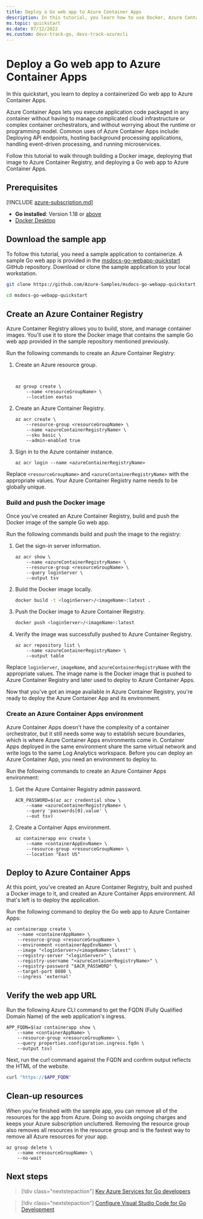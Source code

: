 ```yaml
---
title: Deploy a Go web app to Azure Container Apps
description: In this tutorial, you learn how to use Docker, Azure Container Registry, and Azure Container Apps to deploy a Go web app to Azure.
ms.topic: quickstart
ms.date: 07/12/2022
ms.custom: devx-track-go, devx-track-azurecli
---
```


# Deploy a Go web app to Azure Container Apps

In this quickstart, you learn to deploy a containerized Go web app to Azure Container Apps.

Azure Container Apps lets you execute application code packaged in any container without having to manage complicated cloud infrastructure or complex container orchestrators, and without worrying about the runtime or programming model. Common uses of Azure Container Apps include: Deploying API endpoints, hosting background processing applications, handling event-driven processing, and running microservices.

Follow this tutorial to walk through building a Docker image, deploying that image to Azure Container Registry, and deploying a Go web app to Azure Container Apps.

## Prerequisites

[!INCLUDE [azure-subscription.md](includes/azure-subscription.md)]

- **Go installed**: Version 1.18 or [above](https://go.dev/dl/)
- [Docker Desktop](https://www.docker.com/products/docker-desktop/)

## Download the sample app

To follow this tutorial, you need a sample application to containerize. A sample Go web app is provided in the [msdocs-go-webapp-quickstart](https://github.com/Azure-Samples/msdocs-go-webapp-quickstart) GitHub repository. Download or clone the sample application to your local workstation.

```bash
git clone https://github.com/Azure-Samples/msdocs-go-webapp-quickstart.git

cd msdocs-go-webapp-quickstart
```

## Create an Azure Container Registry

Azure Container Registry allows you to build, store, and manage container images. You'll use it to store the Docker image that contains the sample Go web app provided in the sample repository mentioned previously.

Run the following commands to create an Azure Container Registry:

1. Create an Azure resource group.

    ```azurecli
    
    
    az group create \
        --name <resourceGroupName> \
        --location eastus
    ```

1. Create an Azure Container Registry.

    ```azurecli
    az acr create \
        --resource-group <resourceGroupName> \
        --name <azureContainerRegistryName> \
        --sku basic \
        --admin-enabled true
    ```

1. Sign in to the Azure container instance.

    ```azurecli
    az acr login --name <azureContainerRegistryName>  
    ```

Replace `<resourceGroupName>` and `<azureContainerRegistryName>` with the appropriate values. Your Azure Container Registry name needs to be globally unique.

### Build and push the Docker image

Once you've created an Azure Container Registry, build and push the Docker image of the sample Go web app.

Run the following commands build and push the image to the registry:

1. Get the sign-in server information.

    ```azurecli
    az acr show \
        --name <azureContainerRegistryName> \
        --resource-group <resourceGroupName> \
        --query loginServer \
        --output tsv  
    ```

1. Build the Docker image locally.

    ```bash
    docker build -t <loginServer>/<imageName>:latest .
    ```

1. Push the Docker image to Azure Container Registry.

    ```bash
    docker push <loginServer>/<imageName>:latest
    ```

1. Verify the image was successfully pushed to Azure Container Registry.

    ```azurecli
    az acr repository list \
        --name <azureContainerRegistryName> \
        --output table
    ```

Replace `loginServer`, `imageName`, and `azureContainerRegistryName` with the appropriate values. The image name is the Docker image that is pushed to Azure Container Registry and later used to deploy to Azure Container Apps.

Now that you've got an image available in Azure Container Registry, you're ready to deploy the Azure Container App and its environment. 

### Create an Azure Container Apps environment

Azure Container Apps doesn't have the complexity of a container orchestrator, but it still needs some way to establish secure boundaries, which is where Azure Container Apps environments come in. Container Apps deployed in the same environment share the same virtual network and write logs to the same Log Analytics workspace. Before you can deploy an Azure Container App, you need an environment to deploy to.

Run the following commands to create an Azure Container Apps environment:

1. Get the Azure Container Registry admin password.

    ```azurecli
    ACR_PASSWORD=$(az acr credential show \
        --name <azureContainerRegistryName> \
        --query 'passwords[0].value' \
        --out tsv)
    ```

1. Create a Container Apps environment.

    ```azurecli
    az containerapp env create \
        --name <containerAppEnvName> \
        --resource-group <resourceGroupName> \
        --location "East US"
    ```

## Deploy to Azure Container Apps

At this point, you've created an Azure Container Registry, built and pushed a Docker image to it, and created an Azure Container Apps environment. All that's left is to deploy the application.

Run the following command to deploy the Go web app to Azure Container Apps:

```azurecli
az containerapp create \
    --name <containerAppName> \
    --resource-group <resourceGroupName> \
    --environment <containerAppEnvName> \
    --image "<loginServer>/<imageName>:latest" \
    --registry-server "<loginServer>" \
    --registry-username "<azureContainerRegistryName>" \
    --registry-password "$ACR_PASSWORD" \
    --target-port 8080 \
    --ingress 'external'
```

## Verify the web app URL

Run the following Azure CLI command to get the FQDN (Fully Qualified Domain Name) of the web application's ingress.

```azurecli
APP_FQDN=$(az containerapp show \
    --name <containerAppName> \
    --resource-group <resourceGroupName> \
    --query properties.configuration.ingress.fqdn \
    --output tsv)
```

Next, run the curl command against the FQDN and confirm output reflects the HTML of the website.

```bash
curl "https://$APP_FQDN"
```

## Clean-up resources

When you're finished with the sample app, you can remove all of the resources for the app from Azure. Doing so avoids ongoing charges and keeps your Azure subscription uncluttered. Removing the resource group also removes all resources in the resource group and is the fastest way to remove all Azure resources for your app.

```azurecli
az group delete \
    --name <resourceGroupName> \
    --no-wait
```

## Next steps

> [!div class="nextstepaction"]
> [Key Azure Services for Go developers](key-azure-services-for-go.md)

> [!div class="nextstepaction"]
> [Configure Visual Studio Code for Go Development](configure-visual-studio-code.md)
